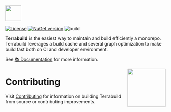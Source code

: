 <a href="https://terrabuild.io?utm_campaign=magnusopera-terrabuild-github-repo&utm_source=github.com&utm_medium=top-logo" title="Terrabuild - Monorepo build tool">
    <img src="https://terrabuild.io/images/logo-name.svg" height="50" />
</a>

<br>

[![License](https://img.shields.io/github/license/magnusopera/terrabuild)](LICENSE)
[![NuGet version](https://badge.fury.io/nu/terrabuild.svg)](https://www.nuget.org/packages/Terrabuild)
![build](https://github.com/magnusopera/terrabuild/actions/workflows/build.yml/badge.svg?branch=main)

**Terrabuild** is the easiest way to maintain and build efficiently a monorepo. Terrabuild leverages a build cache and several graph optimization to make build fast both on CI and developer environment.

See [📚 Documentation](https://terrabuild.io) for more information.

<a href="https://terrabuild.io/docs/?utm_campaign=magnusopera-terrabuild-github-repo&utm_source=github.com&utm_medium=get-started-button" title="Get Started">
    <img src="https://magnusopera.io/images/get-started.svg" align="right" width="120">
</a>

# Contributing
Visit [Contributing](CONTRIBUTING.md) for information on building Terrabuild from source or contributing improvements.
